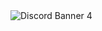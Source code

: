<img src="https://discordapp.com/api/guilds/[366274666941251585]/widget.png?style=banner4" alt="Discord Banner 4"/>
